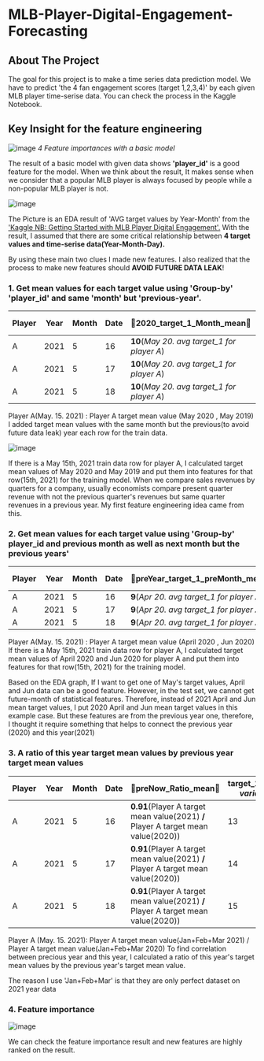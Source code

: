 # MLB-Player-Digital-Engagement-Forecasting

## About The Project

The goal for this project is to make a time series data prediction model.
We have to predict 'the 4 fan engagement scores (target 1,2,3,4)' by each given MLB player time-serise data.
You can check the process in the Kaggle Notebook.

## Key Insight for the feature engineering ##

![image](https://user-images.githubusercontent.com/70621565/155867250-84fa8c7c-7397-4020-bfc5-10ea8aefa06d.png)
*4 Feature importances with a basic model*

 The result of a basic model with given data shows **'player_id'**  is a good feature for the model. When we think about the result, It makes sense when we consider that a popular MLB player is always focused by people while a non-popular MLB player is not. 

![image](https://user-images.githubusercontent.com/70621565/155508636-735da4dc-caa6-4612-902f-8842559eb816.png)

The Picture is an EDA result of 'AVG target values by Year-Month' from the ['Kaggle NB: Getting Started with MLB Player Digital Engagement'.](https://www.kaggle.com/ryanholbrook/getting-started-with-mlb-player-digital-engagement)
With the result, I assumed that there are some critical relationship between **4 target values and time-serise data(Year-Month-Day).**

By using these main two clues I made new features. I also realized that the process to make new features should **AVOID FUTURE DATA LEAK**!


### 1. Get mean values for each target value using 'Group-by' 'player_id' and same 'month' but 'previous-year'.



|Player|Year|Month|Date|&#x1F537;2020_target_1_Month_mean&#x1F537;|&#x1F537;2019_target_1_Month_mean&#x1F537;|target_1(*target variable*)|
|---|---|---|---|---|---|---|
|A|2021|5|16|**10**(*May 20. avg target_1 for player A*)|**12**(*May 19. avg target_1 for player A*)|13|
|A|2021|5|17|**10**(*May 20. avg target_1 for player A*)|**12**(*May 19. avg target_1 for player A*)|14|
|A|2021|5|18|**10**(*May 20. avg target_1 for player A*)|**12**(*May 19. avg target_1 for player A*)|15|

Player A(May. 15. 2021) : Player A target mean value (May 2020 , May 2019)
I added target mean values with the same month but the previous(to avoid future data leak) year each row for the train data.

![image](https://user-images.githubusercontent.com/70621565/155508689-a8e42faa-6d79-46f6-b7a2-3ab6b4f75939.png)

If there is a May 15th, 2021 train data row for player A, I calculated target mean values of May 2020 and May 2019 and put them into features for that row(15th, 2021) for the training model.
When we compare sales revenues by quarters for a company, usually economists compare present quarter revenue with not the previous quarter's revenues but same quarter revenues in a previous year. My first feature engineering idea came from this.

### 2. Get mean values for each target value using 'Group-by' player_id and previous month as well as next month but the previous years'


|Player|Year|Month|Date|&#x1F537;preYear_target_1_preMonth_mean&#x1F537;|&#x1F537;preYear_target_1_nextMonth_mean&#x1F537;|target_1(*target variable*)|
|---|---|---|---|---|---|---|
|A|2021|5|16|**9**(*Apr 20. avg target_1 for player A*)|**16**(*Jun 20. avg target_1 for player A*)|13|
|A|2021|5|17|**9**(*Apr 20. avg target_1 for player A*)|**16**(*Jun 20. avg target_1 for player A*)|14|
|A|2021|5|18|**9**(*Apr 20. avg target_1 for player A*)|**16**(*Jun 20. avg target_1 for player A*)|15|

Player A(May. 15. 2021) : Player A target mean value (April 2020 , Jun 2020)
If there is a May 15th, 2021 train data row for player A, I calculated target mean values of April 2020 and Jun 2020 for player A and put them into features for that row(15th, 2021) for the training model.

Based on the EDA graph, If I want to get one of May's target values, April and Jun data can be a good feature. However, in the test set, we cannot get future-month of statistical features. Therefore, instead of 2021 April and Jun mean target values, I put 2020 April and Jun mean target values in this example case. But these features are from the previous year one, therefore, I thought it require something that helps to connect the previous year (2020) and this year(2021)

### 3. A ratio of this year target mean values by previous year target mean values


|Player|Year|Month|Date|&#x1F537;preNow_Ratio_mean&#x1F537;|target_1(*target variable*)|
|---|---|---|---|---|---|
|A|2021|5|16|**0.91**(Player A target mean value(2021) **/** Player A target mean value(2020))|13|
|A|2021|5|17|**0.91**(Player A target mean value(2021) **/** Player A target mean value(2020))|14|
|A|2021|5|18|**0.91**(Player A target mean value(2021) **/** Player A target mean value(2020))|15|

Player A (May. 15. 2021): Player A target mean value(Jan+Feb+Mar 2021) / Player A target mean value(Jan+Feb+Mar 2020)
To find correlation between precious year and this year, I calculated a ratio of this year's target mean values by the previous year's target mean value.

The reason I use 'Jan+Feb+Mar' is that they are only perfect dataset on 2021 year data

### 4. Feature importance

![image](https://user-images.githubusercontent.com/70621565/155508898-180edacd-b7ca-4d12-adf7-2d8d82478c99.png)

We can check the feature importance result and new features are highly ranked on the result. 
